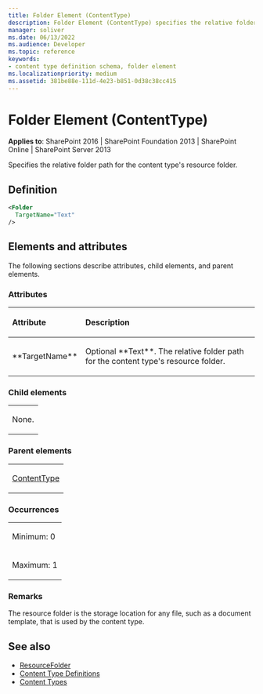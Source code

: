 ```yaml
---
title: Folder Element (ContentType)
description: Folder Element (ContentType) specifies the relative folder path for the content type's resource folder.
manager: soliver
ms.date: 06/13/2022
ms.audience: Developer
ms.topic: reference
keywords:
- content type definition schema, folder element
ms.localizationpriority: medium
ms.assetid: 381be88e-111d-4e23-b851-0d38c38cc415
---
```


# Folder Element (ContentType)

**Applies to**: SharePoint 2016 | SharePoint Foundation 2013 | SharePoint Online | SharePoint Server 2013

Specifies the relative folder path for the content type's resource folder.

## Definition

```XML
<Folder
  TargetName="Text"
/>
```

## Elements and attributes

The following sections describe attributes, child elements, and parent elements.

### Attributes

<table>
<colgroup>
<col width="20%" />
<col width="80%" />
</colgroup>
<thead>
<tr class="header">
<th align="left"><p>Attribute</p></th>
<th align="left"><p>Description</p></th>
</tr>
</thead>
<tbody>
<tr class="odd">
<td align="left"><p>**TargetName**</p></td>
<td align="left"><p>Optional **Text**. The relative folder path for the content type's resource folder.</p></td>
</tr>
</tbody>
</table>

### Child elements

<table>
<colgroup>
<col width="100%" />
</colgroup>
<tbody>
<tr class="odd">
<td align="left"><p>None.</p></td>
</tr>
</tbody>
</table>

### Parent elements

<table>
<colgroup>
<col width="100%" />
</colgroup>
<tbody>
<tr class="odd">
<td align="left"><p><a href="contenttype-element-contenttype.md">ContentType</a></p></td>
</tr>
</tbody>
</table>

### Occurrences

<table>
<colgroup>
<col width="100%" />
</colgroup>
<tbody>
<tr class="odd">
<td align="left"><p>Minimum: 0</p></td>
</tr>
<tr class="even">
<td align="left"><p>Maximum: 1</p></td>
</tr>
</tbody>
</table>

### Remarks

The resource folder is the storage location for any file, such as a document template, that is used by the content type.

## See also

- [ResourceFolder](https://msdn.microsoft.com/library/office/microsoft.sharepoint.spcontenttype.resourcefolder.aspx)
- [Content Type Definitions](content-type-definitions.md)
- [Content Types](https://msdn.microsoft.com/library/f5e56c7c-f699-466c-a7ad-3d91a7d219a1(Office.15).aspx)
